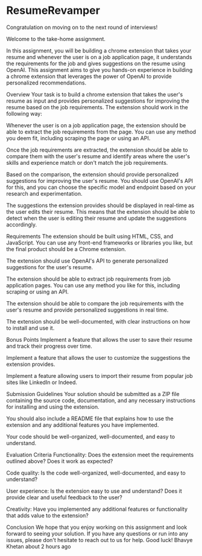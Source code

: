 # ResumeRevamper

Congratulation on moving on to the next round of interviews!

Welcome to the take-home assignment.

In this assignment, you will be building a chrome extension that takes your resume and whenever the user is on a job application page, it understands the requirements for the job and gives suggestions on the resume using OpenAI. This assignment aims to give you hands-on experience in building a chrome extension that leverages the power of OpenAI to provide personalized recommendations.

Overview
Your task is to build a chrome extension that takes the user's resume as input and provides personalized suggestions for improving the resume based on the job requirements. The extension should work in the following way:

Whenever the user is on a job application page, the extension should be able to extract the job requirements from the page. You can use any method you deem fit, including scraping the page or using an API.

Once the job requirements are extracted, the extension should be able to compare them with the user's resume and identify areas where the user's skills and experience match or don't match the job requirements.

Based on the comparison, the extension should provide personalized suggestions for improving the user's resume. You should use OpenAI's API for this, and you can choose the specific model and endpoint based on your research and experimentation.

The suggestions the extension provides should be displayed in real-time as the user edits their resume. This means that the extension should be able to detect when the user is editing their resume and update the suggestions accordingly.

Requirements
The extension should be built using HTML, CSS, and JavaScript. You can use any front-end frameworks or libraries you like, but the final product should be a Chrome extension.

The extension should use OpenAI's API to generate personalized suggestions for the user's resume.

The extension should be able to extract job requirements from job application pages. You can use any method you like for this, including scraping or using an API.

The extension should be able to compare the job requirements with the user's resume and provide personalized suggestions in real time.

The extension should be well-documented, with clear instructions on how to install and use it.

Bonus Points
Implement a feature that allows the user to save their resume and track their progress over time.

Implement a feature that allows the user to customize the suggestions the extension provides.

Implement a feature allowing users to import their resume from popular job sites like LinkedIn or Indeed.

Submission Guidelines
Your solution should be submitted as a ZIP file containing the source code, documentation, and any necessary instructions for installing and using the extension.

You should also include a README file that explains how to use the extension and any additional features you have implemented.

Your code should be well-organized, well-documented, and easy to understand.

Evaluation Criteria
Functionality: Does the extension meet the requirements outlined above? Does it work as expected?

Code quality: Is the code well-organized, well-documented, and easy to understand?

User experience: Is the extension easy to use and understand? Does it provide clear and useful feedback to the user?

Creativity: Have you implemented any additional features or functionality that adds value to the extension?

Conclusion
We hope that you enjoy working on this assignment and look forward to seeing your solution. If you have any questions or run into any issues, please don't hesitate to reach out to us for help. Good luck!
Bhavye Khetan
about 2 hours ago